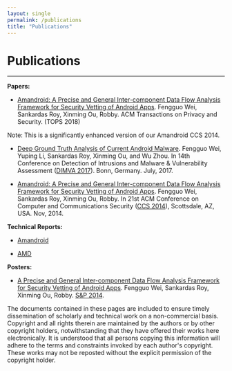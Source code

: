 ```yaml
---
layout: single
permalink: /publications
title: "Publications"
---
```


# Publications

------

**Papers:**

* [Amandroid: A Precise and General Inter-component Data Flow Analysis Framework for Security Vetting of Android Apps](http://www.fengguow.com/resources/papers/AmandroidTOPS18.pdf).
Fengguo Wei, Sankardas Roy, Xinming Ou, Robby.
ACM Transactions on Privacy and Security. (TOPS 2018) 
    
<div class="col-lg-12 bs-callout bs-callout-warning">
  <p markdown="1">Note: This is a significantly enhanced version of our Amandroid CCS 2014.</p>
</div>

* [Deep Ground Truth Analysis of Current Android Malware](http://www.fengguow.com/resources/papers/AMD-DIMVA17.pdf). 
Fengguo Wei, Yuping Li, Sankardas Roy, Xinming Ou, and Wu Zhou. 
In 14th Conference on Detection of Intrusions and Malware & Vulnerability Assessment ([DIMVA 2017](https://itsec.cs.uni-bonn.de/dimva2017/)). Bonn, Germany. July, 2017.

* [Amandroid: A Precise and General Inter-component Data Flow Analysis Framework for Security Vetting of Android Apps](http://www.fengguow.com/resources/papers/AmandroidCCS14.pdf). 
Fengguo Wei, Sankardas Roy, Xinming Ou, Robby.
In 21st ACM Conference on Computer and Communications Security ([CCS 2014](http://www.sigsac.org/ccs/CCS2014/)), Scottsdale, AZ, USA. Nov, 2014.

**Technical Reports:**

* [Amandroid](http://www.arguslab.org/tech_reports/2017-4)

* [AMD](http://www.arguslab.org/tech_reports/2017-2)

**Posters:**

* [A Precise and General Inter-component Data Flow Analysis Framework for Security Vetting of Android Apps](http://www.ieee-security.org/TC/SP2014/posters/WEIFE.pdf). Fengguo Wei, Sankardas Roy, Xinming Ou, Robby. [S&P 2014](http://www.ieee-security.org/TC/SP2014/).

<div class="col-lg-12 bs-callout bs-callout-default">
  <p markdown="1">The documents contained in these pages are included to ensure timely dissemination of scholarly and technical work on a non-commercial basis. Copyright and all rights therein are maintained by the authors or by other copyright holders, notwithstanding that they have offered their works here electronically. It is understood that all persons copying this information will adhere to the terms and constraints invoked by each author's copyright. These works may not be reposted without the explicit permission of the copyright holder.</p>
</div>
